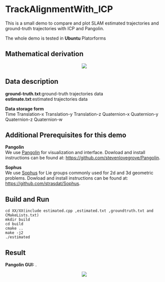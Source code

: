 # TrackAlignmentWith_ICP
This is a small demo to compare and plot SLAM estimated trajectories and ground-truth trajectories with ICP and Pangolin.

The whole demo is tested in **Ubuntu** Platorforms

## Mathematical derivation
<div align=center>  
  
![](https://github.com/TianQi-777/TrackAlignmentWith_ICP/blob/master/images/formula1.png)
</div>

## Data description
**ground-truth.txt**:ground-truth trajectories data  
**estimate.txt**:estimated trajectories data  

**Data storage form**  
Time  Translation-x  Translation-y  Translation-z  Quaternion-x  Quaternion-y  Quaternion-z  Quaternion-w  

## Additional Prerequisites for this demo
**Pangolin**  
We use [Pangolin](https://github.com/stevenlovegrove/Pangolin) for visualization and interface. 
Dowload and install instructions can be found at: https://github.com/stevenlovegrove/Pangolin.

**Sophus**  
We use [Sophus](https://github.com/strasdat/Sophus) for Lie groups commonly used for 2d and 3d geometric problems. 
Dowload and install instructions can be found at: https://github.com/strasdat/Sophus.

## Build and Run
```
cd XX/XX(include estimated.cpp ,estimated.txt ,groundtruth.txt and CMakeLists.txt)  
mkdir build  
cd build  
cmake ..  
make -j2  
./estimated
```

## Result
**Pangolin GUI:** .  
<div align=center>  
  
![](https://github.com/TianQi-777/TrackAlignmentWith_ICP/blob/master/images/Alignment.png)
</div>





